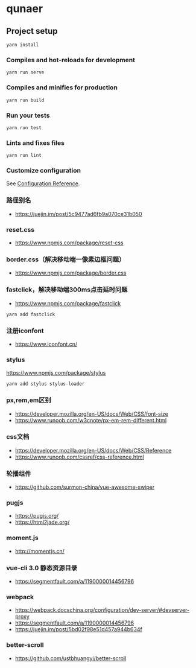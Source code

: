 # qunaer

## Project setup
```
yarn install
```

### Compiles and hot-reloads for development
```
yarn run serve
```

### Compiles and minifies for production
```
yarn run build
```

### Run your tests
```
yarn run test
```

### Lints and fixes files
```
yarn run lint
```

### Customize configuration
See [Configuration Reference](https://cli.vuejs.org/config/).

### 路径别名
- https://juejin.im/post/5c9477ad6fb9a070ce31b050

### reset.css
- https://www.npmjs.com/package/reset-css

### border.css（解决移动端一像素边框问题）
- https://www.npmjs.com/package/border.css

### fastclick，解决移动端300ms点击延时问题
- https://www.npmjs.com/package/fastclick
```
yarn add fastclick
```

### 注册iconfont
- https://www.iconfont.cn/

### stylus
https://www.npmjs.com/package/stylus
```
yarn add stylus stylus-loader
```

### px,rem,em区别
- https://developer.mozilla.org/en-US/docs/Web/CSS/font-size
- https://www.runoob.com/w3cnote/px-em-rem-different.html

### css文档
- https://developer.mozilla.org/en-US/docs/Web/CSS/Reference
- https://www.runoob.com/cssref/css-reference.html

### 轮播组件
- https://github.com/surmon-china/vue-awesome-swiper

### pugjs
- https://pugjs.org/
- https://html2jade.org/

### moment.js
- http://momentjs.cn/

### vue-cli 3.0 静态资源目录
- https://segmentfault.com/a/1190000014456796

### webpack
- https://webpack.docschina.org/configuration/dev-server/#devserver-proxy
- https://segmentfault.com/a/1190000014456796
- https://juejin.im/post/5bd02f98e51d457a944b634f

### better-scroll
- https://github.com/ustbhuangyi/better-scroll
